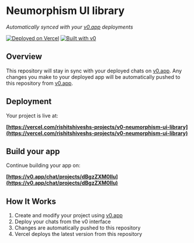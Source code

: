 # Neumorphism UI library

*Automatically synced with your [v0.app](https://v0.app) deployments*

[![Deployed on Vercel](https://img.shields.io/badge/Deployed%20on-Vercel-black?style=for-the-badge&logo=vercel)](https://vercel.com/rishitshiveshs-projects/v0-neumorphism-ui-library)
[![Built with v0](https://img.shields.io/badge/Built%20with-v0.app-black?style=for-the-badge)](https://v0.app/chat/projects/dBgzZXM0IIu)

## Overview

This repository will stay in sync with your deployed chats on [v0.app](https://v0.app).
Any changes you make to your deployed app will be automatically pushed to this repository from [v0.app](https://v0.app).

## Deployment

Your project is live at:

**[https://vercel.com/rishitshiveshs-projects/v0-neumorphism-ui-library](https://vercel.com/rishitshiveshs-projects/v0-neumorphism-ui-library)**

## Build your app

Continue building your app on:

**[https://v0.app/chat/projects/dBgzZXM0IIu](https://v0.app/chat/projects/dBgzZXM0IIu)**

## How It Works

1. Create and modify your project using [v0.app](https://v0.app)
2. Deploy your chats from the v0 interface
3. Changes are automatically pushed to this repository
4. Vercel deploys the latest version from this repository